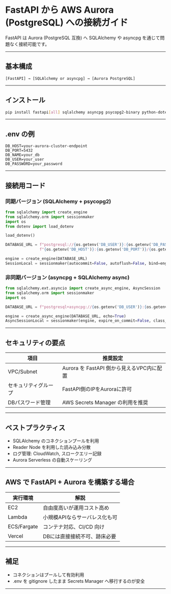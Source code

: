 # FastAPI から AWS Aurora (PostgreSQL) への接続ガイド

FastAPI は Aurora (PostgreSQL 互換) へ SQLAlchemy や asyncpg を通じて問題なく接続可能です。

---

## 基本構成

```
[FastAPI] → [SQLAlchemy or asyncpg] → [Aurora PostgreSQL]
```

---

## インストール

```bash
pip install fastapi[all] sqlalchemy asyncpg psycopg2-binary python-dotenv
```

---

## .env の例

```env
DB_HOST=your-aurora-cluster-endpoint
DB_PORT=5432
DB_NAME=your_db
DB_USER=your_user
DB_PASSWORD=your_password
```

---

## 接続用コード

### 同期バージョン (SQLAlchemy + psycopg2)

```python
from sqlalchemy import create_engine
from sqlalchemy.orm import sessionmaker
import os
from dotenv import load_dotenv

load_dotenv()

DATABASE_URL = f"postgresql://{os.getenv('DB_USER')}:{os.getenv('DB_PASSWORD')}@"
               f"{os.getenv('DB_HOST')}:{os.getenv('DB_PORT')}/{os.getenv('DB_NAME')}"

engine = create_engine(DATABASE_URL)
SessionLocal = sessionmaker(autocommit=False, autoflush=False, bind=engine)
```

### 非同期バージョン (asyncpg + SQLAlchemy async)

```python
from sqlalchemy.ext.asyncio import create_async_engine, AsyncSession
from sqlalchemy.orm import sessionmaker
import os

DATABASE_URL = f"postgresql+asyncpg://{os.getenv('DB_USER')}:{os.getenv('DB_PASSWORD')}@{os.getenv('DB_HOST')}:{os.getenv('DB_PORT')}/{os.getenv('DB_NAME')}"

engine = create_async_engine(DATABASE_URL, echo=True)
AsyncSessionLocal = sessionmaker(engine, expire_on_commit=False, class_=AsyncSession)
```

---

## セキュリティの要点

| 項目         | 推奨設定                           |
| ---------- | ------------------------------ |
| VPC/Subnet | Aurora を FastAPI 側から見えるVPC内に配置 |
| セキュリティグループ | FastAPI側のIPをAuroraに許可          |
| DBパスワード管理  | AWS Secrets Manager の利用を推奨     |

---

## ベストプラクティス

* SQLAlchemy のコネクションプールを利用
* Reader Node を利用した読み込み分散
* ログ管理: CloudWatch, スロークエリー記録
* Aurora Serverless の自動スケーリング

---

## AWS で FastAPI + Aurora を構築する場合

| 実行環境        | 解説               |
| ----------- | ---------------- |
| EC2         | 自由度高いが運用コスト高め    |
| Lambda      | 小規模APIならサーバレス化も可 |
| ECS/Fargate | コンテナ対応、CI/CD 向け  |
| Vercel      | DBには直接接続不可、跡床必要  |

---

## 補足

* コネクションはプールして有効利用
* .env を gitignore したまま Secrets Manager へ移行するのが安全

---

